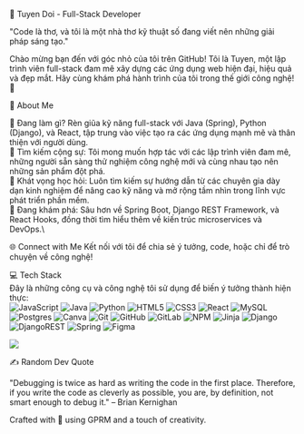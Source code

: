 🌌 Tuyen Doi - Full-Stack Developer

"Code là thơ, và tôi là một nhà thơ kỹ thuật số đang viết nên những giải pháp sáng tạo."

Chào mừng bạn đến với góc nhỏ của tôi trên GitHub! Tôi là Tuyen, một lập trình viên full-stack đam mê xây dựng các ứng dụng web hiện đại, hiệu quả và đẹp mắt. Hãy cùng khám phá hành trình của tôi trong thế giới công nghệ! 🚀

💫 About Me

🔭 Đang làm gì? Rèn giũa kỹ năng full-stack với Java (Spring), Python (Django), và React, tập trung vào việc tạo ra các ứng dụng mạnh mẽ và thân thiện với người dùng.\
👯 Tìm kiếm cộng sự: Tôi mong muốn hợp tác với các lập trình viên đam mê, những người sẵn sàng thử nghiệm công nghệ mới và cùng nhau tạo nên những sản phẩm đột phá.\
🤝 Khát vọng học hỏi: Luôn tìm kiếm sự hướng dẫn từ các chuyên gia dày dạn kinh nghiệm để nâng cao kỹ năng và mở rộng tầm nhìn trong lĩnh vực phát triển phần mềm.\
🌱 Đang khám phá: Sâu hơn về Spring Boot, Django REST Framework, và React Hooks, đồng thời tìm hiểu thêm về kiến trúc microservices và DevOps.\


🌐 Connect with Me
Kết nối với tôi để chia sẻ ý tưởng, code, hoặc chỉ để trò chuyện về công nghệ!

💻 Tech Stack\
Đây là những công cụ và công nghệ tôi sử dụng để biến ý tưởng thành hiện thực:\
![JavaScript](https://img.shields.io/badge/javascript-%23323330.svg?style=for-the-badge&logo=javascript&logoColor=%23F7DF1E) ![Java](https://img.shields.io/badge/java-%23ED8B00.svg?style=for-the-badge&logo=openjdk&logoColor=white) ![Python](https://img.shields.io/badge/python-3670A0?style=for-the-badge&logo=python&logoColor=ffdd54) ![HTML5](https://img.shields.io/badge/html5-%23E34F26.svg?style=for-the-badge&logo=html5&logoColor=white) ![CSS3](https://img.shields.io/badge/css3-%231572B6.svg?style=for-the-badge&logo=css3&logoColor=white) ![React](https://img.shields.io/badge/react-%2320232a.svg?style=for-the-badge&logo=react&logoColor=%2361DAFB) ![MySQL](https://img.shields.io/badge/mysql-4479A1.svg?style=for-the-badge&logo=mysql&logoColor=white) ![Postgres](https://img.shields.io/badge/postgres-%23316192.svg?style=for-the-badge&logo=postgresql&logoColor=white) ![Canva](https://img.shields.io/badge/Canva-%2300C4CC.svg?style=for-the-badge&logo=Canva&logoColor=white) ![Git](https://img.shields.io/badge/git-%23F05033.svg?style=for-the-badge&logo=git&logoColor=white) ![GitHub](https://img.shields.io/badge/github-%23121011.svg?style=for-the-badge&logo=github&logoColor=white) ![GitLab](https://img.shields.io/badge/gitlab-%23181717.svg?style=for-the-badge&logo=gitlab&logoColor=white) ![NPM](https://img.shields.io/badge/NPM-%23CB3837.svg?style=for-the-badge&logo=npm&logoColor=white) ![Jinja](https://img.shields.io/badge/jinja-white.svg?style=for-the-badge&logo=jinja&logoColor=black) ![Django](https://img.shields.io/badge/django-%23092E20.svg?style=for-the-badge&logo=django&logoColor=white) ![DjangoREST](https://img.shields.io/badge/DJANGO-REST-ff1709?style=for-the-badge&logo=django&logoColor=white&color=ff1709&labelColor=gray) ![Spring](https://img.shields.io/badge/spring-%236DB33F.svg?style=for-the-badge&logo=spring&logoColor=white) ![Figma](https://img.shields.io/badge/figma-%23F24E1E.svg?style=for-the-badge&logo=figma&logoColor=white)

![](https://github-readme-stats.vercel.app/api/top-langs/?username=doituyen211&theme=dark&hide_border=false&include_all_commits=true&count_private=false&layout=compact)

✍️ Random Dev Quote

"Debugging is twice as hard as writing the code in the first place. Therefore, if you write the code as cleverly as possible, you are, by definition, not smart enough to debug it." – Brian Kernighan


Crafted with 💖 using GPRM and a touch of creativity.

